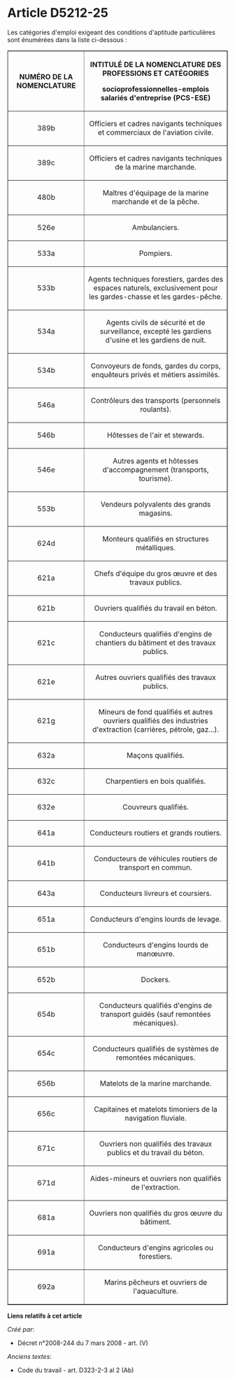 # Article D5212-25

Les catégories d'emploi exigeant des conditions d'aptitude particulières sont énumérées dans la liste ci-dessous :

<table border="1">
      <tbody><tr>
        <th>

NUMÉRO DE LA NOMENCLATURE</th>
        <th>

INTITULÉ DE LA NOMENCLATURE DES PROFESSIONS ET CATÉGORIES

socioprofessionnelles-emplois salariés d'entreprise (PCS-ESE)</th>
      </tr>
      <tr>
        <td align="center">

389b</td>
        <td align="center">

Officiers et cadres navigants techniques et commerciaux de l'aviation civile.</td>
      </tr>
      <tr>
        <td align="center">

389c</td>
        <td align="center">

Officiers et cadres navigants techniques de la marine marchande.</td>
      </tr>
      <tr>
        <td align="center">

480b</td>
        <td align="center">

Maîtres d'équipage de la marine marchande et de la pêche.</td>
      </tr>
      <tr>
        <td align="center">

526e</td>
        <td align="center">

Ambulanciers.</td>
      </tr>
      <tr>
        <td align="center">

533a</td>
        <td align="center">

Pompiers.</td>
      </tr>
      <tr>
        <td align="center">

533b</td>
        <td align="center">

Agents techniques forestiers, gardes des espaces naturels, exclusivement pour les gardes-chasse et les gardes-pêche.</td>
      </tr>
      <tr>
        <td align="center">

534a</td>
        <td align="center">

Agents civils de sécurité et de surveillance, excepté les gardiens d'usine et les gardiens de nuit.</td>
      </tr>
      <tr>
        <td align="center">

534b</td>
        <td align="center">

Convoyeurs de fonds, gardes du corps, enquêteurs privés et métiers assimilés.</td>
      </tr>
      <tr>
        <td align="center">

546a</td>
        <td align="center">

Contrôleurs des transports (personnels roulants).</td>
      </tr>
      <tr>
        <td align="center">

546b</td>
        <td align="center">

Hôtesses de l'air et stewards.</td>
      </tr>
      <tr>
        <td align="center">

546e</td>
        <td align="center">

Autres agents et hôtesses d'accompagnement (transports, tourisme).</td>
      </tr>
      <tr>
        <td align="center">

553b</td>
        <td align="center">

Vendeurs polyvalents des grands magasins.</td>
      </tr>
      <tr>
        <td align="center">

624d</td>
        <td align="center">

Monteurs qualifiés en structures métalliques.</td>
      </tr>
      <tr>
        <td align="center">

621a</td>
        <td align="center">

Chefs d'équipe du gros œuvre et des travaux publics.</td>
      </tr>
      <tr>
        <td align="center">

621b</td>
        <td align="center">

Ouvriers qualifiés du travail en béton.</td>
      </tr>
      <tr>
        <td align="center">

621c</td>
        <td align="center">

Conducteurs qualifiés d'engins de chantiers du bâtiment et des travaux publics.</td>
      </tr>
      <tr>
        <td align="center">

621e</td>
        <td align="center">

Autres ouvriers qualifiés des travaux publics.</td>
      </tr>
      <tr>
        <td align="center">

621g</td>
        <td align="center">

Mineurs de fond qualifiés et autres ouvriers qualifiés des industries d'extraction (carrières, pétrole, gaz...).</td>
      </tr>
      <tr>
        <td align="center">

632a</td>
        <td align="center">

Maçons qualifiés.</td>
      </tr>
      <tr>
        <td align="center">

632c</td>
        <td align="center">

Charpentiers en bois qualifiés.</td>
      </tr>
      <tr>
        <td align="center">

632e</td>
        <td align="center">

Couvreurs qualifiés.</td>
      </tr>
      <tr>
        <td align="center">

641a</td>
        <td align="center">

Conducteurs routiers et grands routiers.</td>
      </tr>
      <tr>
        <td align="center">

641b</td>
        <td align="center">

Conducteurs de véhicules routiers de transport en commun.</td>
      </tr>
      <tr>
        <td align="center">

643a</td>
        <td align="center">

Conducteurs livreurs et coursiers.</td>
      </tr>
      <tr>
        <td align="center">

651a</td>
        <td align="center">

Conducteurs d'engins lourds de levage.</td>
      </tr>
      <tr>
        <td align="center">

651b</td>
        <td align="center">

Conducteurs d'engins lourds de manœuvre.</td>
      </tr>
      <tr>
        <td align="center">

652b</td>
        <td align="center">

Dockers.</td>
      </tr>
      <tr>
        <td align="center">

654b</td>
        <td align="center">

Conducteurs qualifiés d'engins de transport guidés (sauf remontées mécaniques).</td>
      </tr>
      <tr>
        <td align="center">

654c</td>
        <td align="center">

Conducteurs qualifiés de systèmes de remontées mécaniques.</td>
      </tr>
      <tr>
        <td align="center">

656b</td>
        <td align="center">

Matelots de la marine marchande.</td>
      </tr>
      <tr>
        <td align="center">

656c</td>
        <td align="center">

Capitaines et matelots timoniers de la navigation fluviale.</td>
      </tr>
      <tr>
        <td align="center">

671c</td>
        <td align="center">

Ouvriers non qualifiés des travaux publics et du travail du béton.</td>
      </tr>
      <tr>
        <td align="center">

671d</td>
        <td align="center">

Aides-mineurs et ouvriers non qualifiés de l'extraction.</td>
      </tr>
      <tr>
        <td align="center">

681a</td>
        <td align="center">

Ouvriers non qualifiés du gros œuvre du bâtiment.</td>
      </tr>
      <tr>
        <td align="center">

691a</td>
        <td align="center">

Conducteurs d'engins agricoles ou forestiers.</td>
      </tr>
      <tr>
        <td align="center">

692a</td>
        <td align="center">

Marins pêcheurs et ouvriers de l'aquaculture.</td>
      </tr>
    </tbody></table>

**Liens relatifs à cet article**

_Créé par_:

  - Décret n°2008-244 du 7 mars 2008 - art. (V)

_Anciens textes_:

  - Code du travail - art. D323-2-3 al 2 (Ab)
